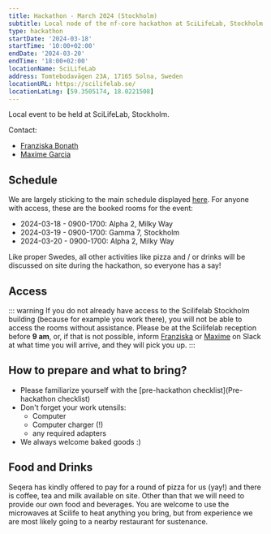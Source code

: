 ```yaml
---
title: Hackathon - March 2024 (Stockholm)
subtitle: Local node of the nf-core hackathon at SciLifeLab, Stockholm.
type: hackathon
startDate: '2024-03-18'
startTime: '10:00+02:00'
endDate: '2024-03-20'
endTime: '18:00+02:00'
locationName: SciLifeLab
address: Tomtebodavägen 23A, 17165 Solna, Sweden
locationURL: https://scilifelab.se/
locationLatLng: [59.3505174, 18.0221508]
---
```


Local event to be held at SciLifeLab, Stockholm.

Contact:

- [<i class="fab fa-slack"></i> Franziska Bonath](https://nfcore.slack.com/team/UGP9YUCKD)
- [<i class="fab fa-slack"></i> Maxime Garcia](https://nfcore.slack.com/team/UE6D8290F)

## Schedule

We are largely sticking to the main schedule displayed [here](https://nf-co.re/events/2024/hackathon-march-2024#schedule). For anyone with access, these are the booked rooms for the event:

- 2024-03-18 - 0900-1700: Alpha 2, Milky Way
- 2024-03-19 - 0900-1700: Gamma 7, Stockholm
- 2024-03-20 - 0900-1700: Alpha 2, Milky Way

Like proper Swedes, all other activities like pizza and / or drinks will be discussed on site during the hackathon, so everyone has a say!

## Access

::: warning
If you do not already have access to the Scilifelab Stockholm building (because for example you work there), you will not be able to access the rooms without assistance. Please be at the Scilifelab reception before **9 am**, or, if that is not possible, inform [Franziska](https://nfcore.slack.com/team/UGP9YUCKD) or [Maxime](https://nfcore.slack.com/team/UE6D8290F) on Slack at what time you will arrive, and they will pick you up.
:::

## How to prepare and what to bring?

- Please familiarize yourself with the [pre-hackathon checklist](Pre-hackathon checklist)
- Don't forget your work utensils:
  - Computer
  - Computer charger (!)
  - any required adapters
- We always welcome baked goods :)

## Food and Drinks

Seqera has kindly offered to pay for a round of pizza for us (yay!) and there is coffee, tea and milk available on site. Other than that we will need to provide our own food and beverages. You are welcome to use the microwaves at Scilife to heat anything you bring, but from experience we are most likely going to a nearby restaurant for sustenance.
